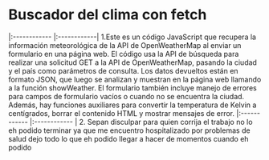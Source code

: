 # Buscador del clima con fetch
|:------------ |:------------|
1.Este es un código JavaScript que recupera la información meteorológica de la API de OpenWeatherMap al enviar un formulario en una página web. El código usa la API de búsqueda para realizar una solicitud GET a la API de OpenWeatherMap, pasando la ciudad y el país como parámetros de consulta. Los datos devueltos están en formato JSON, que luego se analizan y muestran en la página web llamando a la función showWeather. El formulario también incluye manejo de errores para campos de formulario vacíos o cuando no se encuentra la ciudad. Además, hay funciones auxiliares para convertir la temperatura de Kelvin a centígrados, borrar el contenido HTML y mostrar mensajes de error.
|:------------ |:------------ |
2. Sepan disculpar para quien corrija el trabajo no lo eh podido terminar ya que me encuentro hospitalizado por problemas de salud
dejo todo lo que eh podido llegar a hacer de momentos cuando eh podido
